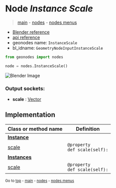 # Node *Instance Scale*

> [main](../structure.md) - [nodes](nodes.md) - [nodes menus](nodes_menus.md)

- [Blender reference](https://docs.blender.org/manual/en/latest/modeling/geometry_nodes/instances/instance_scale.html)
- [api reference](https://docs.blender.org/api/current/bpy.types.GeometryNodeInputInstanceScale.html)
- geonodes name: `InstanceScale`
- bl_idname: `GeometryNodeInputInstanceScale`

```python
from geonodes import nodes

node = nodes.InstanceScale()
```

![Blender Image](https://docs.blender.org/manual/en/latest/_images/node-types_GeometryNodeInputInstanceScale.webp)

### Output sockets:

- **scale** : [Vector](Vector.md)

## Implementation

| Class or method name | Definition |
|----------------------|------------|
| **[Instance](Instance.md)** |
| [scale](Instance.md#scale-property) | `@property`<br> `def scale(self):` |
| **[Instances](Instances.md)** |
| [scale](Instances.md#scale-property) | `@property`<br> `def scale(self):` |

<sub>Go to [top](#node-Instance-Scale) - [main](../structure.md) - [nodes](nodes.md) - [nodes menus](nodes_menus.md)</sub>

